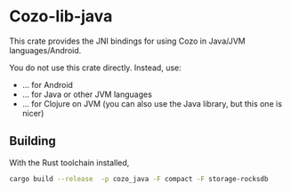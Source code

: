 # Cozo-lib-java

This crate provides the JNI bindings for using Cozo in Java/JVM languages/Android.

You do not use this crate directly. Instead, use:

* ... for Android
* ... for Java or other JVM languages
* ... for Clojure on JVM (you can also use the Java library, but this one is nicer)

## Building

With the Rust toolchain installed,
```bash
cargo build --release  -p cozo_java -F compact -F storage-rocksdb
```